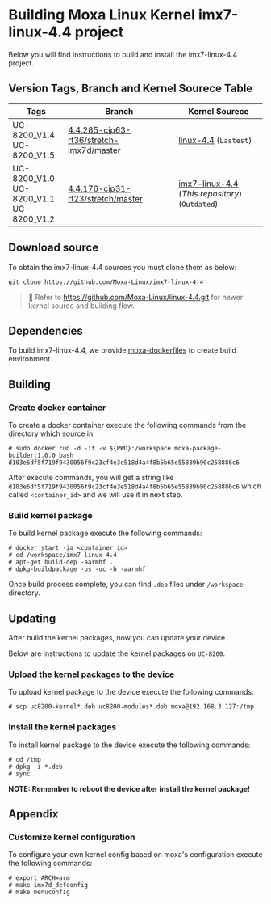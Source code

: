 # Building Moxa Linux Kernel imx7-linux-4.4 project

Below you will find instructions to build and install the imx7-linux-4.4 project.

## Version Tags, Branch and Kernel Sourece Table

| Tags | Branch | Kernel Sourece |
| - | - | - |
| UC-8200_V1.4<br>UC-8200_V1.5 | [4.4.285-cip63-rt36/stretch-imx7d/master](https://github.com/Moxa-Linux/linux-4.4/tree/4.4.285-cip63-rt36/stretch-imx7d/master) | [linux-4.4](https://github.com/Moxa-Linux/linux-4.4/) (`Lastest`) |
| UC-8200_V1.0<br>UC-8200_V1.1<br>UC-8200_V1.2 | [4.4.176-cip31-rt23/stretch/master](https://github.com/Moxa-Linux/imx7-linux-4.4/tree/4.4.176-cip31-rt23/stretch/master) | [imx7-linux-4.4](https://github.com/Moxa-Linux/imx7-linux-4.4) (*This repository*) (`Outdated`) |

## Download source

To obtain the imx7-linux-4.4 sources you must clone them as below:

```
git clone https://github.com/Moxa-Linux/imx7-linux-4.4
```

> 📘 Refer to https://github.com/Moxa-Linux/linux-4.4.git for newer kernel source and building flow.

## Dependencies

To build imx7-linux-4.4, we provide [moxa-dockerfiles](https://github.com/Moxa-Linux/moxa-dockerfiles) to create build environment.

## Building

### Create docker container

To create a docker container execute the following commands from the directory which source in:

```
# sudo docker run -d -it -v ${PWD}:/workspace moxa-package-builder:1.0.0 bash
d103e6df5f719f9430056f9c23cf4e3e518d4a4f8b5b65e55889b90c258886c6
```

After execute commands, you will get a string like `d103e6df5f719f9430056f9c23cf4e3e518d4a4f8b5b65e55889b90c258886c6` which called `<container_id>` and we will use it in next step.

### Build kernel package

To build kernel package execute the following commands:

```
# docker start -ia <container_id>
# cd /workspace/imx7-linux-4.4
# apt-get build-dep -aarmhf .
# dpkg-buildpackage -us -uc -b -aarmhf
```

Once build process complete, you can find `.deb` files under `/workspace` directory.

## Updating

After build the kernel packages, now you can update your device.

Below are instructions to update the kernel packages on `UC-8200`.

### Upload the kernel packages to the device

To upload kernel package to the device execute the following commands:

```
# scp uc8200-kernel*.deb uc8200-modules*.deb moxa@192.168.3.127:/tmp
```

### Install the kernel packages

To install kernel package to the device execute the following commands:

```
# cd /tmp
# dpkg -i *.deb
# sync
```

**NOTE: Remember to reboot the device after install the kernel package!**

## Appendix

### Customize kernel configuration

To configure your own kernel config based on moxa's configuration execute the following commands:

```
# export ARCH=arm
# make imx7d_defconfig
# make menuconfig
```
